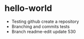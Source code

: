 # hello-world
- Testing github create a repository<br>
- Branching and commits tests<br>
- Branch readme-edit update 530
